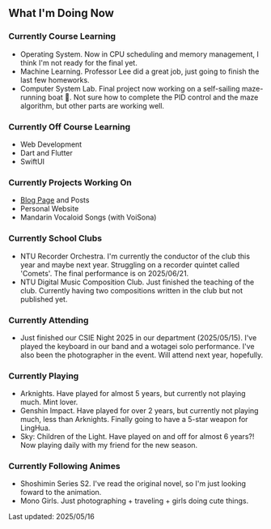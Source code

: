 ## What I'm Doing Now

### Currently Course Learning

- Operating System. Now in CPU scheduling and memory management, I think I'm not ready for the final yet.
- Machine Learning. Professor Lee did a great job, just going to finish the last few homeworks.
- Computer System Lab. Final project now working on a self-sailing maze-running boat :speedboat:. Not sure how to complete the PID control and the maze algorithm, but other parts are working well.

### Currently Off Course Learning

- Web Development
- Dart and Flutter
- SwiftUI

### Currently Projects Working On

- [Blog Page](https://jatery.github.io) and Posts
- Personal Website
- Mandarin Vocaloid Songs (with VoiSona)

### Currently School Clubs

- NTU Recorder Orchestra. I'm currently the conductor of the club this year and maybe next year. Struggling on a recorder quintet called 'Comets'. The final performance is on 2025/06/21.
- NTU Digital Music Composition Club. Just finished the teaching of the club. Currently having two compositions written in the club but not published yet.

### Currently Attending

- Just finished our CSIE Night 2025 in our department (2025/05/15). I've played the keyboard in our band and a wotagei solo performance. I've also been the photographer in the event. Will attend next year, hopefully.

### Currently Playing

- Arknights. Have played for almost 5 years, but currently not playing much. Mint lover.
- Genshin Impact. Have played for over 2 years, but currently not playing much, less than Arknights. Finally going to have a 5-star weapon for LingHua.
- Sky: Children of the Light. Have played on and off for almost 6 years?! Now playing daily with my friend for the new season.

### Currently Following Animes

- Shoshimin Series S2. I've read the original novel, so I'm just looking foward to the animation.
- Mono Girls. Just photographing + traveling + girls doing cute things.

Last updated: 2025/05/16

[^now]: https://nownownow.com/about
